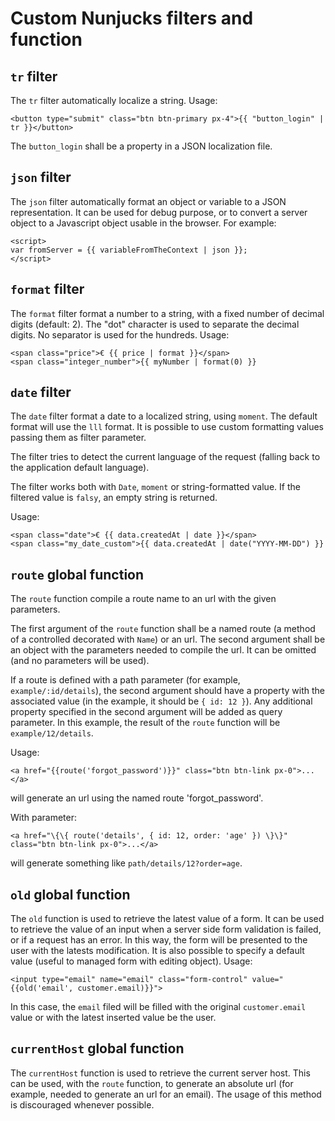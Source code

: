 # Custom Nunjucks filters and function

## `tr` filter

The `tr` filter automatically localize a string. Usage:

```
<button type="submit" class="btn btn-primary px-4">{{ "button_login" | tr }}</button>
```

The `button_login` shall be a property in a JSON localization file.

## `json` filter

The `json` filter automatically format an object or variable to a JSON representation.
It can be used for debug purpose, or to convert a server object to a Javascript object usable in the browser. For example:

```
<script>
var fromServer = {{ variableFromTheContext | json }};
</script>
```

## `format` filter

The `format` filter format a number to a string, with a fixed number of decimal digits (default: 2). The "dot" character is used to separate the decimal digits. No separator is used for the hundreds.
Usage:

```
<span class="price">€ {{ price | format }}</span>
<span class="integer_number">{{ myNumber | format(0) }}
```

## `date` filter

The `date` filter format a date to a localized string, using `moment`. The default format will use the
`lll` format. It is possible to use custom formatting values passing them as filter parameter.

The filter tries to detect the current language of the request (falling back to the application default language).

The filter works both with `Date`, `moment` or string-formatted value. If the filtered value is `falsy`, an empty string is returned.

Usage:

```
<span class="date">€ {{ data.createdAt | date }}</span>
<span class="my_date_custom">{{ data.createdAt | date("YYYY-MM-DD") }}
```

## `route` global function

The `route` function compile a route name to an url with the given parameters.

The first argument of the `route` function shall be a named route (a method of a controlled decorated with `Name`) or an url.
The second argument shall be an object with the parameters needed to compile the url. It can be omitted (and no parameters will be used).

If a route is defined with a path parameter (for example, `example/:id/details`), the second argument should have a property with the associated value (in the example, it should be `{ id: 12 }`). Any additional property specified in the second argument will be added as query parameter.
In this example, the result of the `route` function will be `example/12/details`.

Usage:

```
<a href="{{route('forgot_password')}}" class="btn btn-link px-0">...</a>
```

will generate an url using the named route 'forgot_password'.

With parameter:

```
<a href="\{\{ route('details', { id: 12, order: 'age' }) \}\}" class="btn btn-link px-0">...</a>
```

will generate something like `path/details/12?order=age`.

## `old` global function

The `old` function is used to retrieve the latest value of a form. It can be used to retrieve the value of an input when a server side form validation is failed, or if a request has an error. In this way, the form will be presented to the user with the latests modification. It is also possible to specify a default value (useful to managed form with editing object).
Usage:

```
<input type="email" name="email" class="form-control" value="{{old('email', customer.email)}}">
```

In this case, the `email` filed will be filled with the original `customer.email` value or with the latest inserted value be the user.

## `currentHost` global function

The `currentHost` function is used to retrieve the current server host. This can be used, with the `route` function, to generate an absolute
url (for example, needed to generate an url for an email). The usage of this method is discouraged whenever possible.
